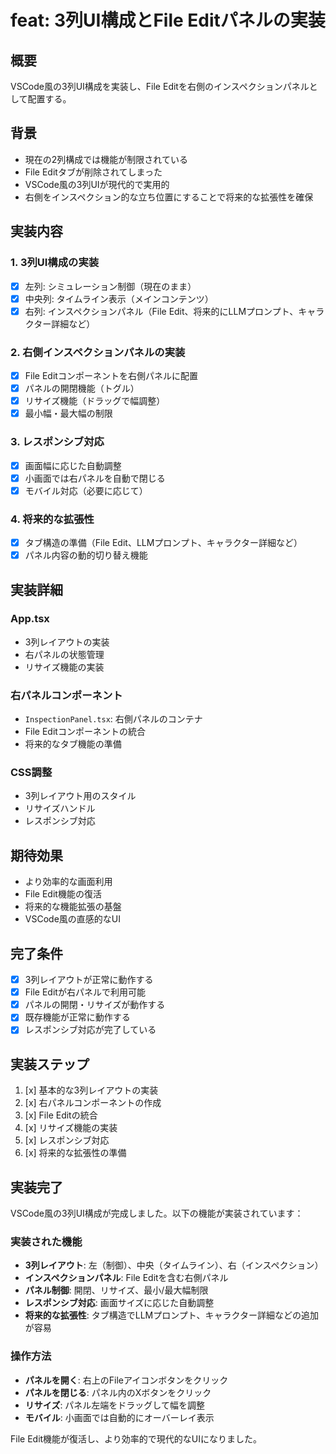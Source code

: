 # feat: 3列UI構成とFile Editパネルの実装

## 概要
VSCode風の3列UI構成を実装し、File Editを右側のインスペクションパネルとして配置する。

## 背景
- 現在の2列構成では機能が制限されている
- File Editタブが削除されてしまった
- VSCode風の3列UIが現代的で実用的
- 右側をインスペクション的な立ち位置にすることで将来的な拡張性を確保

## 実装内容

### 1. 3列UI構成の実装
- [x] 左列: シミュレーション制御（現在のまま）
- [x] 中央列: タイムライン表示（メインコンテンツ）
- [x] 右列: インスペクションパネル（File Edit、将来的にLLMプロンプト、キャラクター詳細など）

### 2. 右側インスペクションパネルの実装
- [x] File Editコンポーネントを右側パネルに配置
- [x] パネルの開閉機能（トグル）
- [x] リサイズ機能（ドラッグで幅調整）
- [x] 最小幅・最大幅の制限

### 3. レスポンシブ対応
- [x] 画面幅に応じた自動調整
- [x] 小画面では右パネルを自動で閉じる
- [x] モバイル対応（必要に応じて）

### 4. 将来的な拡張性
- [x] タブ構造の準備（File Edit、LLMプロンプト、キャラクター詳細など）
- [x] パネル内容の動的切り替え機能

## 実装詳細

### App.tsx
- 3列レイアウトの実装
- 右パネルの状態管理
- リサイズ機能の実装

### 右パネルコンポーネント
- `InspectionPanel.tsx`: 右側パネルのコンテナ
- File Editコンポーネントの統合
- 将来的なタブ機能の準備

### CSS調整
- 3列レイアウト用のスタイル
- リサイズハンドル
- レスポンシブ対応

## 期待効果
- より効率的な画面利用
- File Edit機能の復活
- 将来的な機能拡張の基盤
- VSCode風の直感的なUI

## 完了条件
- [x] 3列レイアウトが正常に動作する
- [x] File Editが右パネルで利用可能
- [x] パネルの開閉・リサイズが動作する
- [x] 既存機能が正常に動作する
- [x] レスポンシブ対応が完了している

## 実装ステップ
1. [x] 基本的な3列レイアウトの実装
2. [x] 右パネルコンポーネントの作成
3. [x] File Editの統合
4. [x] リサイズ機能の実装
5. [x] レスポンシブ対応
6. [x] 将来的な拡張性の準備

## 実装完了
VSCode風の3列UI構成が完成しました。以下の機能が実装されています：

### 実装された機能
- **3列レイアウト**: 左（制御）、中央（タイムライン）、右（インスペクション）
- **インスペクションパネル**: File Editを含む右側パネル
- **パネル制御**: 開閉、リサイズ、最小/最大幅制限
- **レスポンシブ対応**: 画面サイズに応じた自動調整
- **将来的な拡張性**: タブ構造でLLMプロンプト、キャラクター詳細などの追加が容易

### 操作方法
- **パネルを開く**: 右上のFileアイコンボタンをクリック
- **パネルを閉じる**: パネル内のXボタンをクリック
- **リサイズ**: パネル左端をドラッグして幅を調整
- **モバイル**: 小画面では自動的にオーバーレイ表示

File Edit機能が復活し、より効率的で現代的なUIになりました。 